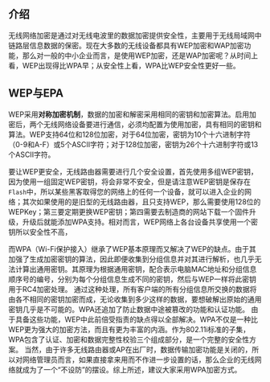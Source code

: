 ## 介绍
无线网络加密是通过对无线电波里的数据加密提供安全性，主要用于无线局域网中链路层信息数据的保密。现在大多数的无线设备都具有WEP加密和WAP加密功能，那么对一般的中小企业而言，是使用WEP加密，还是WAP加密呢？从时间上看，WEP出现得比WPA早；从安全性上看，WPA比WEP安全性更好一些。

## WEP与EPA
 WEP采用**对称加密机制**，数据的加密和解密采用相同的密钥和加密算法。启用加密后，两个无线网络设备要进行通信，必须均配置为使用加密，具有相同的密钥和算法。WEP支持64位和128位加密，对于64位加密，密钥为10个十六进制字符（0-9和A-F）或5个ASCII字符；对于128位加密，密钥为26个十六进制字符或13个ASCII字符。 

要让WEP更安全，无线路由器需要进行几个安全设置，首先使用多组WEP密钥，因为使用一组固定WEP密钥，将会非常不安全，但是请注意WEP密钥是保存在`Flash`中，所以某些黑客取得您的网络上的任何一个设备，就可以进入企业的网络；其次如果使用的是旧型的无线路由器，且只支持WEP，那么需要使用128位的WEPKey；第三要定期更换WEP密钥；第四需要去制造商的网站下载一个固件升级，升级后就能添加WPA支持。相对而言，WEP网络上各台设备共享使用一个密钥所以安全性不高，

而WPA（Wi-Fi保护接入）继承了WEP基本原理而又解决了WEP的缺点。由于其加强了生成加密密钥的算法，因此即便收集到分组信息并对其进行解析，也几乎无法计算出通用密钥。其原理为根据通用密钥，配合表示电脑MAC地址和分组信息顺序号的编号，分别为每个分组信息生成不同的密钥，然后与WEP一样将此密钥用于RC4加密处理。 通过这种处理，所有客户端的所有分组信息所交换的数据将由各不相同的密钥加密而成，无论收集到多少这样的数据，要想破解出原始的通用密钥几乎是不可能的。WPA还追加了防止数据中途被篡改的功能和认证功能。
由于具备这些功能，WEP中此前倍受指责的缺点得以全部解决。WPA不仅是一种比WEP更为强大的加密方法，而且有更为丰富的内涵。作为802.11i标准的子集，WPA包含了认证、加密和数据完整性校验三个组成部分，是一个完整的安全性方案。 当然，由于许多无线路由器或AP在出厂时，数据传输加密功能是关闭的，所以对网络管理员而言，如果直接拿来用而不作进一步设置的话，那么企业的无线网络就成为了一个“不设防”的摆设。综上所述，建议大家采用WPA加密方式。

